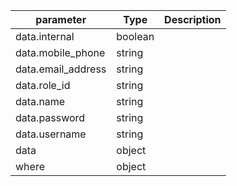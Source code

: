 | parameter | Type | Description |
| ----------- | ----------- |----------- |
| data.internal  |  boolean  |    |
| data.mobile_phone  |  string  |    |
| data.email_address  |  string  |    |
| data.role_id  |  string  |    |
| data.name  |  string  |    |
| data.password  |  string  |    |
| data.username  |  string  |    |
| data  |  object  |    |
| where  |  object  |    |